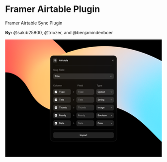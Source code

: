 # Framer Airtable Plugin

Framer Airtable Sync Plugin

**By:** @sakib25800, @triozer, and @benjamindenboer

![Airtable Image](../../assets/airtable.png)
